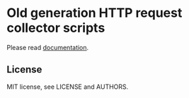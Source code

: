 # Old generation HTTP request collector scripts

Please read [documentation](doc/request-collector.txt).

## License

MIT license, see LICENSE and AUTHORS.
